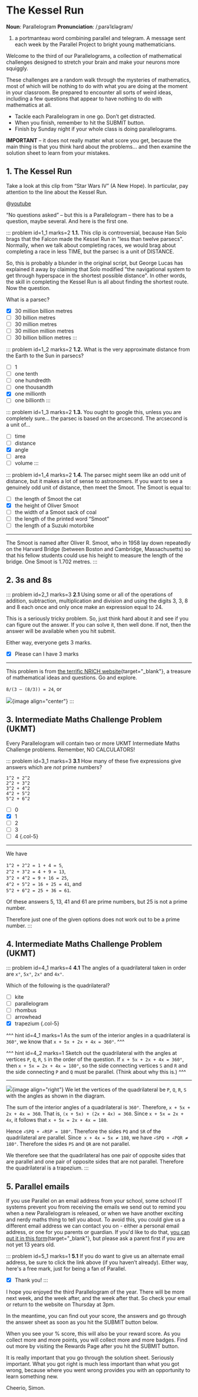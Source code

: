 # The Kessel Run

<div class="dictionary">

__Noun__: Parallelogram
__Pronunciation__: /ˌparəˈlɛləɡram/

1. a portmanteau word combining parallel and telegram. A message sent each
week by the Parallel Project to bright young mathematicians.

</div>

Welcome to the third of our Parallelograms, a collection of mathematical challenges designed to stretch your brain and make your neurons more squiggly.  

These challenges are a random walk through the mysteries of mathematics, most of which will be nothing to do with what you are doing at the moment in your classroom. Be prepared to encounter all sorts of weird ideas, including a few questions that appear to have nothing to do with mathematics at all.

* Tackle each Parallelogram in one go. Don’t get distracted.
* When you finish, remember to hit the SUBMIT button.
*	Finish by Sunday night if your whole class is doing parallelograms.

__IMPORTANT__ – it does not really matter what score you get, because the main thing is that you think hard about the problems... and then examine the solution sheet to learn from your mistakes.


## 1. The Kessel Run

Take a look at this clip from “Star Wars IV” (A New Hope). In particular, pay attention to the line about the Kessel Run.

@[youtube](fjYuw6zWk_Y?rel=0&end=42)

“No questions asked” – but this is a Parallelogram – there has to be a question, maybe several. And here is the first one.

::: problem id=1_1 marks=2
__1.1.__ This clip is controversial, because Han Solo brags that the Falcon made the Kessel Run in "less than twelve parsecs". Normally, when we talk about completing races, we would brag about completing a race in less TIME, but the parsec is a unit of DISTANCE.  

So, this is probably a blunder in the original script, but George Lucas has explained it away by claiming that Solo modified "the navigational system to get through hyperspace in the shortest possible distance". In other words, the skill in completing the Kessel Run is all about finding the shortest route. Now the question.  

What is a parsec?

* [x] 30 million billion metres
* [ ] 30 billion metres
* [ ] 30 million metres
* [ ] 30 million million metres
* [ ] 30 billion billion metres
:::

::: problem id=1_2 marks=2
__1.2.__ What is the very approximate distance from the Earth to the Sun in parsecs?

* [ ] 1
* [ ] one tenth
* [ ] one hundredth
* [ ] one thousandth
* [x] one millionth
* [ ] one billionth
:::

::: problem id=1_3 marks=2
__1.3.__ You ought to google this, unless you are completely sure... the parsec is based on the arcsecond. The arcsecond is a unit of...

* [ ] time
* [ ] distance
* [x] angle
* [ ] area
* [ ] volume
:::

::: problem id=1_4 marks=2
__1.4.__ The parsec might seem like an odd unit of distance, but it makes a lot of sense to astronomers. If you want to see a genuinely odd unit of distance, then meet the Smoot. The Smoot is equal to:

* [ ] the length of Smoot the cat
* [x] the height of Oliver Smoot
* [ ] the width of a Smoot sack of coal
* [ ] the length of the printed word “Smoot”
* [ ] the length of a Suzuki motorbike

---

The Smoot is named after Oliver R. Smoot, who in 1958 lay down repeatedly on the Harvard Bridge (between Boston and Cambridge, Massachusetts) so that his fellow students could use his height to measure the length of the bridge. One Smoot is 1.702 metres.
:::


## 2. 3s and 8s

::: problem id=2_1 marks=3
__2.1__ Using some or all of the operations of addition, subtraction, multiplication and division and using the digits 3, 3, 8 and 8 each once and only once make an expression equal to 24.  

This is a seriously tricky problem. So, just think hard about it and see if you can figure out the answer. If you can solve it, then well done. If not, then the answer will be available when you hit submit.  

Either way, everyone gets 3 marks.

* [x] Please can I have 3 marks

---

This problem is from [the terrific NRICH website](https://nrich.maths.org/){target="_blank"}, a treasure of mathematical ideas and questions. Go and explore.

`8/(3 – (8/3)) = 24`, or  

![](/resources/10-03-the-kessel-run/2-formula.png){image align="center"}
:::


## 3.	Intermediate Maths Challenge Problem (UKMT)
<!--- (2016) Q3 --->

Every Parallelogram will contain two or more UKMT Intermediate Maths Challenge problems. Remember, NO CALCULATORS!

::: problem id=3_1 marks=3
__3.1__ How many of these five expressions give answers which are _not_ prime numbers?  

`1^2 + 2^2`  
`2^2 + 3^2`  
`3^2 + 4^2`  
`4^2 + 5^2`  
`5^2 + 6^2`  

* [ ] 0
* [x] 1
* [ ] 2
* [ ] 3
* [ ] 4
{.col-5}

---

We have  

`1^2 + 2^2 = 1 + 4 = 5`,  
`2^2 + 3^2 = 4 + 9 = 13`,  
`3^2 + 4^2 = 9 + 16 = 25`,  
`4^2 + 5^2 = 16 + 25 = 41`, and  
`5^2 + 6^2 = 25 + 36 = 61`.  

Of these answers 5, 13, 41 and 61 are prime numbers, but 25 is not a prime number.  

Therefore just one of the given options does not work out to be a prime number.
:::


## 4.	Intermediate Maths Challenge Problem (UKMT)
<!--- (2016) Q10 --->

::: problem id=4_1 marks=4
__4.1__ The angles of a quadrilateral taken in order are `x°`, `5x°`, `2x°` and `4x°`.  

Which of the following is the quadrilateral?

* [ ] kite
* [ ] parallelogram
* [ ] rhombus
* [ ] arrowhead
* [x] trapezium
{.col-5}

^^^ hint id=4_1 marks=1
As the sum of the interior angles in a quadrilateral is `360°`, we know that `x + 5x + 2x + 4x = 360°`.
^^^

^^^ hint id=4_2 marks=1
Sketch out the quadrilateral with the angles at vertices `P`, `Q`, `R`, `S` in the order of the question. If `x + 5x + 2x + 4x = 360°`, then `x + 5x = 2x + 4x = 180°`, so the side connecting vertices `S` and `R` and the side connecting `P` and `Q` must be parallel. (Think about why this is.)
^^^

---
![](/resources/10-03-the-kessel-run/4-diagram-answer.jpg){image align="right"}
We let the vertices of the quadrilateral be `P`, `Q`, `R`, `S` with the angles as shown in the diagram.  

The sum of the interior angles of a quadrilateral is `360°`. Therefore, `x + 5x + 2x + 4x = 360`. That is, `(x + 5x) + (2x + 4x) = 360`. Since `x + 5x = 2x + 4x`, it follows that `x + 5x = 2x + 4x = 180`.  

Hence `∠SPQ + ∠RSP = 180°`. Therefore the sides `PQ` and `SR` of the quadrilateral are parallel. Since` x + 4x = 5x ≠ 180`, we have `∠SPQ + ∠PQR ≠ 180°`. Therefore the sides `PS` and `QR` are not parallel.  

We therefore see that the quadrilateral has one pair of opposite sides that are parallel and one pair of opposite sides that are not parallel. Therefore the quadrilateral is a trapezium.
:::


## 5. Parallel emails

If you use Parallel on an email address from your school, some school IT systems prevent you from receiving the emails we send out to remind you when a new Parallelogram is released, or when we have another exciting and nerdy maths thing to tell you about. To avoid this, you could give us a different email address we can contact you on - either a personal email address, or one for you parents or guardian. If you'd like to do that, [you can put it in this form](https://landing.mailerlite.com/webforms/landing/k6y9h6){target="_blank"}, but please ask a parent first if you are not yet 13 years old.

::: problem id=5_1 marks=1
__5.1__ If you do want to give us an alternate email address, be sure to click the link above (if you haven’t already). Either way, here's a free mark, just for being a fan of Parallel.

* [x] Thank you!
:::


I hope you enjoyed the third Parallelogram of the year. There will be more next week, and the week after, and the week after that. So check your email or return to the website on Thursday at 3pm.

In the meantime, you can find out your score, the answers and go through the answer sheet as soon as you hit the SUBMIT button below.

When you see your % score, this will also be your reward score. As you collect more and more points, you will collect more and more badges. Find out more by visiting the Rewards Page after you hit the SUBMIT button.

It is really important that you go through the solution sheet. Seriously important. What you got right is much less important than what you got wrong, because where you went wrong provides you with an opportunity to learn something new.

Cheerio,
Simon.
